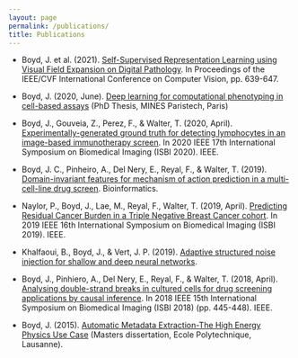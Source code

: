 ```yaml
---
layout: page
permalink: /publications/
title: Publications
---
```


* Boyd, J. et al. (2021). [Self-Supervised Representation Learning using Visual Field Expansion on Digital Pathology](https://openaccess.thecvf.com/content/ICCV2021W/CDPath/papers/Boyd_Self-Supervised_Representation_Learning_Using_Visual_Field_Expansion_on_Digital_Pathology_ICCVW_2021_paper.pdf). In Proceedings of the IEEE/CVF International Conference on Computer Vision, pp. 639-647.

* Boyd, J. (2020, June). [Deep learning for computational phenotyping in cell-based assays](https://hal.archives-ouvertes.fr/tel-02928984v1) (PhD Thesis, MINES Paristech, Paris)

* Boyd, J., Gouveia, Z., Perez, F., & Walter, T. (2020, April). [Experimentally-generated ground truth for detecting lymphocytes in an image-based immunotherapy screen](https://ieeexplore.ieee.org/abstract/document/9098696). In 2020 IEEE 17th International Symposium on Biomedical Imaging (ISBI 2020). IEEE.

* Boyd, J. C., Pinheiro, A., Del Nery, E., Reyal, F., & Walter, T. (2019). [Domain-invariant features for mechanism of action prediction in a multi-cell-line drug screen](https://academic.oup.com/bioinformatics/advance-article/doi/10.1093/bioinformatics/btz774/5586889). Bioinformatics.

* Naylor, P., Boyd, J., Lae, M., Reyal, F., Walter, T. (2019, April). [Predicting Residual Cancer Burden in a Triple Negative Breast Cancer cohort](https://ieeexplore.ieee.org/abstract/document/8759205/). In 2019 IEEE 16th International Symposium on Biomedical Imaging (ISBI 2019). IEEE.

* Khalfaoui, B., Boyd, J., & Vert, J. P. (2019). [Adaptive structured noise injection for shallow and deep neural networks](https://hal-mines-paristech.archives-ouvertes.fr/hal-02025929).

* Boyd, J., Pinhiero, A., Del Nery, E., Reyal, F., & Walter, T. (2018, April). [Analysing double-strand breaks in cultured cells for drug screening applications by causal inference](https://ieeexplore.ieee.org/abstract/document/8363612). In 2018 IEEE 15th International Symposium on Biomedical Imaging (ISBI 2018) (pp. 445-448). IEEE.

* Boyd, J. (2015). [Automatic Metadata Extraction-The High Energy Physics Use Case](https://cds.cern.ch/record/2039361) (Masters dissertation, Ecole Polytechnique, Lausanne).
